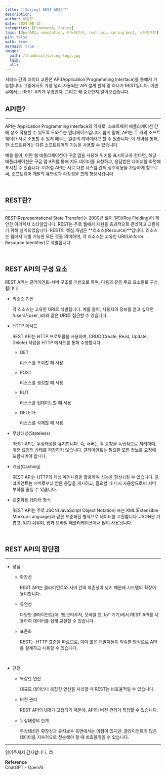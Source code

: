 ```yaml
---
title: "[Spring] REST API란?"
description: 
author: 이원모
date: 2024-08-12
categories: [Framework, Spring]
tags: [OpenAPI, annotation, 어노테이션, rest api, spring boot, 스프링부트]
pin: false
math: true
mermaid: true
image:
  path: /thumbnail/spring-logo.jpg
  lqip: 
  alt: 
---
```


서비스 간의 데이터 교환은 API(Application Programming Interface)를 통해서 가능합니다. 그중에서도 가장 널리 사용되는 API 설계 원칙 중 하나가 REST입니다. 이번 글에서는 REST API가 무엇인지, 그리고 왜 중요한지 알아보겠습니다.

## API란?
---
API는 Application Programming Interface의 약자로, 소프트웨어 애플리케이션 간에 상호 작용할 수 있도록 도와주는 인터페이스입니다. 쉽게 말해, API는 두 개의 소프트웨어가 서로 소통할 수 있게 해주는 일종의 계약이라고 할 수 있습니다. 이 계약을 통해, 한 소프트웨어는 다른 소프트웨어의 기능을 사용할 수 있습니다.

예를 들어, 어떤 웹 애플리케이션이 구글 맵을 사용해 위치를 표시하고자 한다면, 해당 애플리케이션은 구글 맵 API를 통해 지도 데이터를 요청하고, 응답받은 데이터를 화면에 표시할 수 있습니다. 이처럼 API는 서로 다른 시스템 간의 상호작용을 가능하게 함으로써, 소프트웨어 개발의 유연성과 확장성을 크게 향상시킵니다.

<br>

## REST란?
---
REST(Representational State Transfer)는 2000년 로이 필딩(Roy Fielding)이 제안한 아키텍처 스타일입니다. REST는 주로 웹에서 자원을 효과적으로 관리하고 교환하기 위해 설계되었습니다. REST의 핵심 개념은 **리소스(Resource)**입니다. 리소스는 웹에서 식별 가능한 모든 것을 의미하며, 각 리소스는 고유한 URI(Uniform Resource Identifier)로 식별됩니다.

<br>

REST API의 구성 요소
---
REST API는 클라이언트-서버 구조를 기반으로 하며, 다음과 같은 주요 요소들로 구성됩니다:

- 리소스 기반

  각 리소스는 고유한 URI로 식별됩니다. 예를 들어, 사용자의 정보를 얻고 싶다면 /users/{user_id}와 같은 URI로 접근할 수 있습니다.

- HTTP 메서드

  REST API는 HTTP 프로토콜을 사용하며, CRUD(Create, Read, Update, Delete) 작업을 HTTP 메서드를 통해 수행합니다.

  - GET

    리소스를 조회할 때 사용

  - POST

    리소스를 생성할 때 사용

  - PUT

    리소스를 업데이트할 때 사용

  - DELETE

    리소스를 삭제할 때 사용
  
- 무상태성(Stateless)

  REST API는 무상태성을 유지합니다. 즉, 서버는 각 요청을 독립적으로 처리하며, 이전 요청의 상태를 저장하지 않습니다. 클라이언트는 필요한 모든 정보를 요청에 포함시켜야 합니다.

- 캐싱(Caching)
  
  REST API는 HTTP의 캐싱 메커니즘을 활용하여 성능을 향상시킬 수 있습니다. 클라이언트는 서버로부터 받은 응답을 캐시하고, 필요할 때 다시 사용함으로써 서버 부하를 줄일 수 있습니다.

- 표준화된 데이터 형식

  REST API는 주로 JSON(JavaScript Object Notation) 또는 XML(Extensible Markup Language)과 같은 표준화된 형식으로 데이터를 교환합니다. JSON은 가볍고, 읽기 쉬우며, 웹과 모바일 애플리케이션에서 많이 사용됩니다.

<br>

## REST API의 장단점
---
- 장점

  - 확장성

    REST API는 클라이언트와 서버 간의 의존성이 낮기 때문에 시스템의 확장이 용이합니다.

  - 유연성

    다양한 클라이언트(예: 웹 브라우저, 모바일 앱, IoT 기기)에서 REST API를 사용하여 데이터를 쉽게 교환할 수 있습니다.

  - 표준화

    REST는 HTTP 표준을 따르므로, 이미 많은 개발자들이 익숙한 방식으로 API를 설계하고 사용할 수 있습니다.

<br>

- 단점

  - 복잡한 연산
    
    대규모 데이터나 복잡한 연산을 처리할 때 REST는 비효율적일 수 있습니다.

  - 버전 관리
  
    REST API의 URI가 고정되기 때문에, API의 버전 관리가 복잡할 수 있습니다.

  - 무상태성의 한계
  
    무상태성은 확장성과 유지보수 측면에서는 이점이 있지만, 클라이언트가 많은 데이터를 지속적으로 전송해야 할 때 비효율적일 수 있습니다.

---

읽어주셔서 감사합니다. 😊 

__Reference__  
ChatGPT - OpenAI